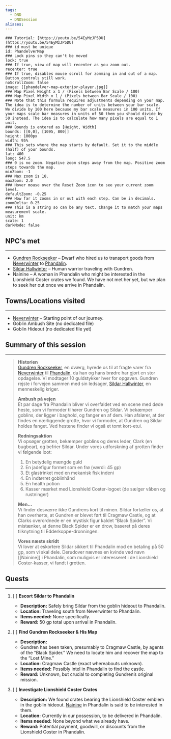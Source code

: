 ```yaml
---
tags:
  - DND
  - DNDSession
aliases:
---
```

```leaflet
### Tutorial: [https://youtu.be/54EyMzJP5DU](https://youtu.be/54EyMzJP5DU)  
### id must be unique  
id: PhandelverMap  
### Lock pins so they can't be moved  
lock: true
### If true, view of map will recenter as you zoom out.  
recenter: true  
### If true, disables mouse scroll for zomming in and out of a map. Button controls still work.  
noScrollZoom: false  
image: [[phandelver-map-exterior-player.jpg]] 
### Map Pixel Height x 1 / (Pixels between Bar Scale / 100)  
### Map Pixel Width x 1 / (Pixels between Bar Scale / 100)  
### Note that this formula requires adjustments depending on your map. The idea is to determine the number of units between your bar scale. We divide by 100 here because my bar scale measures in 100 units. If your maps scale bar measures in units of 50 them you should divide by 50 instead. The idea is to calculate how many pixels are equal to 1 unit.  
### Bounds is entered as [Height, Width]  
bounds: [[0,0], [1095, 800]]
height: 1000px  
width: 95%  
### This sets where the map starts by default. Set it to the middle (half) of your bounds.  
lat: 400 
long: 547.5
### 0 is no zoom. Negative zoom steps away from the map. Positive zoom steps towards the map.  
minZoom: -1  
### Max zoom is 18.  
maxZoom: 2.0  
### Hover mouse over the Reset Zoom icon to see your current zoom level.  
defaultZoom: -0.25
### How far it zooms in or out with each step. Can be in decimals.  
zoomDelta: 0.25  
### This is a string so can be any text. Change it to match your maps measurement scale.  
unit: km  
scale: 1  
darkMode: false  
```

## NPC's met
---
- [Gundren Rockseeker](/DND/World/Sword-Coast/NPCs/Gundren%20Rockseeker.md) – Dwarf who hired us to transport goods from [Neverwinter](/DND/World/Sword-Coast/Towns/Neverwinter.md) to [Phandalin](../World/Sword-Coast/Towns/Phandalin.md).
- [Sildar Hallwinter](../World/Sword_coast/NPCs/Sildar_Hallwinter.md) – Human warrior traveling with Gundren.
- Nainine –  A woman in Phandalin who might be interested in the Lionshield Coster crates we found. We have not met her yet, but we plan to seek her out once we arrive in Phandalin.
## Towns/Locations visited
---
- [Neverwinter](../World/Sword_coast/Towns/Neverwinter/Neverwinter.md) – Starting point of our journey. 
- Goblin Ambush Site (no dedicated file)
- Goblin Hideout (no dedicated file yet)

## Summary of this session
---
> **Historien**  
> [Gundren Rockseeker](../World/Sword-Coast/NPCs/Gundren%20Rockseeker.md), en dværg, hyrede os til at fragte varer fra [Neverwinter](../World/Sword-Coast/Towns/Neverwinter.md) til [Phandalin](../World/Sword-Coast/Towns/Phandalin.md), da han og hans brødre har gjort en stor opdagelse. Vi modtager 10 guldstykker hver for opgaven. Gundren rejste i forvejen sammen med sin ledsager, [Sildar Hallwinter](../World/Sword-Coast/NPCs/Sildar%20Hallwinter.md), en menneskelig kriger.
> 
> **Ambush på vejen**  
> Et par dage fra Phandalin bliver vi overfaldet ved en scene med døde heste, som vi formoder tilhører Gundren og Sildar. Vi bekæmper goblins, der ligger i baghold, og fanger en af dem. Han afslører, at der findes en nærliggende grotte, hvor vi formoder, at Gundren og Sildar holdes fanget. Ved hestene finder vi også et tomt kort-etui.
> 
> **Redningsaktion**  
> Vi opsøger grotten, bekæmper goblins og deres leder, Clark (en bugbear), og befrier Sildar. Under vores udforskning af grotten finder vi følgende loot:  
> 1. En betydelig mængde guld  
> 2. En jadefigur formet som en frø (værdi: 45 gp)  
> 3. Et glastrinket med en mekanisk fisk indeni  
> 4. En indtørret goblinhånd  
> 5. En health potion  
> 6. Kasser mærket med Lionshield Coster-logoet (de sælger våben og rustninger)  
> 
> **Men…**  
> Vi finder desværre ikke Gundrens kort til minen. Sildar fortæller os, at han overhørte, at Gundren er blevet ført til Cragmaw Castle, og at Clarks overordnede er en mystisk figur kaldet “Black Spider”. Vi mistænker, at denne Black Spider er en drow, baseret på deres tilknytning til Edderkoppe-dronningen.
> 
> **Vores næste skridt**  
> Vi lover at eskortere Sildar sikkert til Phandalin mod en betaling på 50 gp, som vi skal dele. Derudover nævnes en kvinde ved navn [[Nainine]] i Phandalin, som muligvis er interesseret i de Lionshield Coster-kasser, vi fandt i grotten.
## Quests 
---
1. [ ] **Escort Sildar to Phandalin**
	 - **Description:** Safely bring Sildar from the goblin hideout to Phandalin. 
	 - **Location:** Traveling south from Neverwinter to Phandalin. 
	 - **Items needed:** None specifically. 
	 - **Reward:** 50 gp total upon arrival in Phandalin. 
 
 2. [ ] **Find Gundren Rockseeker & His Map** 
	 - **Description:** 
	 - Gundren has been taken, presumably to Cragmaw Castle, by agents of the “Black Spider.” We need to locate him and recover the map to the “Lost Mine.” 
	 - **Location:** Cragmaw Castle (exact whereabouts unknown). 
	 - **Items needed:** Possibly intel in Phandalin to find the castle. 
	 - **Reward:** Unknown, but crucial to completing Gundren’s original mission. 
 
 3. [ ] **Investigate Lionshield Coster Crates** 
	 - **Description:** We found crates bearing the Lionshield Coster emblem in the goblin hideout. [Nainine](../World/Sword_coast/NPCs/Nainine.md) in Phandalin is said to be interested in them. 
	 - **Location:** Currently in our possession, to be delivered in Phandalin. 
	 - **Items needed:** None beyond what we already have. 
	 - **Reward:** Potential payment, goodwill, or discounts from the Lionshield Coster in Phandalin.